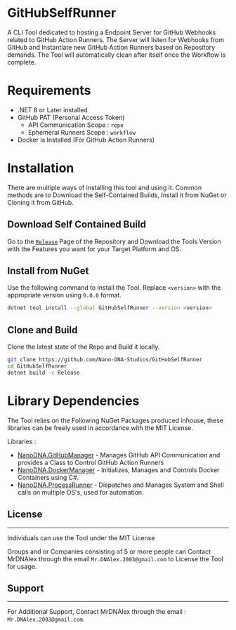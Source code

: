 # GitHubSelfRunner
A CLI Tool dedicated to hosting a Endpoint Server for GitHub Webhooks related to GitHub Action Runners. The Server will listen for Webhooks from GitHub and Instantiate new GitHub Action Runners based on Repository demands. The Tool will automatically clean after itself once the Workflow is complete.

# Requirements
- .NET 8 or Later installed
- GitHub PAT (Personal Access Token)
	- API Communication Scope : ``repo``
	- Ephemeral Runners Scope : ``workflow``
- Docker is Installed (For GitHub Action Runners)

# Installation
There are multiple ways of installing this tool and using it. Common methods are to Download the Self-Contained Builds, Install it from NuGet or Cloning it from GitHub.

## Download Self Contained Build
Go to the [``Release``](https://github.com/Nano-DNA-Studios/GitHubSelfRunner/releases) Page of the Repository and Download the Tools Version with the Features you want for your Target Platform and OS.

## Install from NuGet
Use the following command to install the Tool. Replace ``<version>`` with the appropriate version using ``0.0.0`` format.

```bash
dotnet tool install --global GitHubSelfRunner --version <version>
```

## Clone and Build
Clone the latest state of the Repo and Build it locally.

```bash
git clone https://github.com/Nano-DNA-Studios/GitHubSelfRunner
cd GitHubSelfRunner
dotnet build -c Release
```

# Library Dependencies
 The Tool relies on the Following NuGet Packages produced inhouse, these libraries can be freely used in accordance with the MIT License.

Libraries :
- [NanoDNA.GitHubManager](https://github.com/Nano-DNA-Studios/NanoDNA.GitHubManager) - Manages GitHub API Communication and provides a Class to Control GitHub Action Runners
- [NanoDNA.DockerManager](https://github.com/Nano-DNA-Studios/NanoDNA.DockerManager) - Initializes, Manages and Controls Docker Containers using C#.
- [NanoDNA.ProcessRunner](https://github.com/Nano-DNA-Studios/NanoDNA.ProcessRunner) - Dispatches and Manages System and Shell calls on multiple OS's, used for automation.

## License
----
Individuals can use the Tool under the MIT License

Groups and or Companies consisting of 5 or more people can Contact MrDNAlex through the email ``Mr.DNAlex.2003@gmail.com`` to License the Tool for usage. 

## Support
----
For Additional Support, Contact MrDNAlex through the email : ``Mr.DNAlex.2003@gmail.com``.